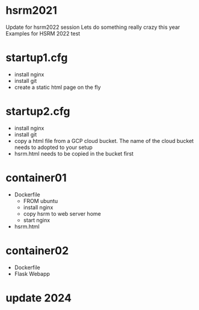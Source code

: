 # hsrm2021
Update for hsrm2022 session
Lets do something really crazy this year
Examples for HSRM 2022
test
# startup1.cfg
- install nginx
- install git
- create a static html page on the fly


# startup2.cfg
- install nginx
- install git
- copy a html file from a GCP cloud bucket. The name of the cloud bucket needs to adopted to your setup
- hsrm.html needs to be copied in the bucket first


# container01
- Dockerfile
    - FROM ubuntu
    - install nginx
    - copy hsrm to web server home
    - start nginx
- hsrm.html

# container02
- Dockerfile
- Flask Webapp


# update 2024